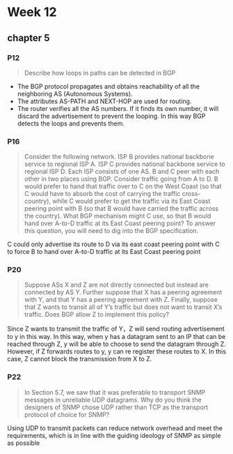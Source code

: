 # Week 12



## chapter 5

### P12

> Describe how loops in paths can be detected in BGP

- The BGP protocol propagates and obtains reachability of all the neighboring AS (Autonomous Systems).
- The attributes AS-PATH and NEXT-HOP are used for routing.
- The router verifies all the AS numbers. If it finds its own number, it will discard the advertisement to prevent the looping. In this way BGP detects the loops and prevents them.



### P16

>  Consider the following network. ISP B provides national backbone service to regional ISP A. ISP C provides national backbone service to regional ISP D. Each ISP consists of one AS. B and C peer with each other in two places using BGP. Consider traffic going from A to D. B would prefer to hand that traffic over to C on the West Coast (so that C would have to absorb the cost of carrying the traffic cross-country), while C would prefer to get the traffic via its East Coast peering point with B (so that B would have carried the traffic across the country). What BGP mechanism might C use, so that B would hand over A-to-D traffic at its East Coast peering point? To answer this question, you will need to dig into the BGP specification.

C could only advertise its route to D via its east coast peering point with C to force B to hand over A-to-D traffic at its East Coast peering point



### P20

>  Suppose ASs X and Z are not directly connected but instead are connected by AS Y. Further suppose that X has a peering agreement with Y, and that Y has a peering agreement with Z. Finally, suppose that Z wants to transit all of Y’s traffic but does not want to transit X’s traffic. Does BGP allow Z to implement this policy?

Since Z wants to transmit the traffic of Y，Z will send routing advertisement to y in this way. In this way, when y has a datagram sent to an IP that can be reached through Z, y will be able to choose to send the datagram through Z. However, if Z forwards routes to y, y can re register these routes to X. In this case, Z cannot block the transmission from X to Z. 



### P22

> In Section 5.7, we saw that it was preferable to transport SNMP messages in unreliable UDP datagrams. Why do you think the designers of SNMP chose UDP rather than TCP as the transport protocol of choice for SNMP?

Using UDP to transmit packets can reduce network overhead and meet the requirements, which is in line with the guiding ideology of SNMP as simple as possible